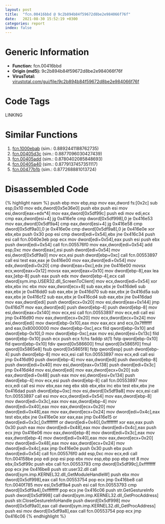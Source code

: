 ```yaml
---
layout: post
title:  "fcn.00416bbd @ 9c2b894b84f59672d8be2e984066f76f"
date:   2021-08-30 15:52:19 +0300
categories: report
index: false
---
```


# Generic Information
- **Function:** fcn.00416bbd
- **Origin (md5):** 9c2b894b84f59672d8be2e984066f76f
- **VirusTotal:** [virustotal.com/gui/file/9c2b894b84f59672d8be2e984066f76f][virustotal_ref]

# Code Tags
<span class="tag" id="LINKING">LINKING</span>


# Similar Functions

1. [fcn.1000ebab][similar_1_ref] (sim.: 0.8892441188762735)
2. [fcn.00405d3c][similar_2_ref] (sim.: 0.8877096030427439)
3. [fcn.00405add][similar_3_ref] (sim.: 0.8780402085848693)
4. [fcn.00405a40][similar_4_ref] (sim.: 0.8779137457351117)
5. [fcn.00477b1b][similar_5_ref] (sim.: 0.877268881013724)


# Disassembled Code

{% highlight nasm %}
push ebp
mov ebp,esp
mov eax,dword fs:[0x2c]
sub esp,0x10
mov edx,dword[0x5e36e0]
push ebx
push esi
mov esi,dword[eax+edx*4]
mov eax,dword[0x5df99c]
push edi
mov edi,ecx
cmp eax,dword[esi+4]
jg 0x416e1e
cmp dword[0x5df998],0
je 0x416e53
mov eax,dword[0x5df9a4]
cmp eax,dword[esi+4]
jg 0x416e58
cmp dword[0x5df9a0],0
je 0x416e0e
cmp dword[0x5df9a8],0
je 0x416e0e
xor ebx,ebx
push 0x30
pop esi
cmp dword[edi+0x54],ebx
jne 0x416c34
push esi
call fcn.0040e3eb
pop ecx
mov dword[edi+0x54],eax
push esi
push ebx
push dword[edi+0x54]
call fcn.005576f0
mov eax,dword[edi+0x54]
add esp,0xc
mov dword[eax],esi
push dword[edi+0x54]
mov esi,dword[0x5df9a0]
mov ecx,esi
push dword[ebp+0xc]
call fcn.00553897
call esi
test eax,eax
je 0x416e00
mov eax,dword[edi+0x54]
mov edx,dword[edi+0x20]
cmp dword[eax+0xc],edx
jne 0x416e00
movsx ecx,word[eax+0x12]
movsx eax,word[eax+0x10]
mov dword[ebp-8],eax
lea eax,[ebp-8]
push eax
push edx
mov dword[ebp-4],ecx
call dword[sym.imp.USER32.dll_ScreenToClient]
mov ecx,dword[edi+0x54]
xor ebx,ebx
inc ebx
mov eax,dword[ecx+8]
sub eax,ebx
je 0x416de6
sub eax,ebx
je 0x416dd0
sub eax,ebx
je 0x416d70
sub eax,ebx
je 0x416d5a
sub eax,ebx
je 0x416cf2
sub eax,ebx
je 0x416cd4
sub eax,ebx
jne 0x416dad
mov eax,dword[edi]
push dword[ecx+0x20]
mov esi,dword[eax+0x144]
jmp 0x416d7f
mov eax,dword[edi]
push dword[ebp-4]
push dword[ebp-8]
mov esi,dword[eax+0x140]
mov ecx,esi
call fcn.00553897
mov ecx,edi
call esi
jmp 0x416d90
mov eax,dword[ecx+0x20]
mov ecx,dword[ecx+0x24]
mov esi,dword[edi]
mov dword[ebp-0x10],eax
mov eax,ecx
and ecx,0x7fffffff
and eax,0x80000000
mov dword[ebp-0xc],ecx
fild qword[ebp-0x10]
and dword[ebp-0x10],0
mov dword[ebp-0xc],eax
mov esi,dword[esi+0x13c]
fild qword[ebp-0x10]
push ecx
push ecx
fchs
faddp st(1)
fstp qword[ebp-0x10]
fld qword[ebp-0x10]
fdiv qword[0x586600]
fmul qword[0x5865f0]
fmul qword[0x5865e8]
fsub qword[0x5865f8]
fstp qword[esp]
push dword[ebp-4]
push dword[ebp-8]
mov ecx,esi
call fcn.00553897
mov ecx,edi
call esi
jmp 0x416d90
push dword[ebp-4]
mov eax,dword[edi]
push dword[ebp-8]
push dword[edi+0x40]
mov esi,dword[eax+0x138]
push dword[edi+0x3c]
jmp 0x416d4d
mov esi,dword[edi]
mov eax,dword[ecx+0x20]
sub eax,dword[edi+0x48]
push eax
mov esi,dword[esi+0x134]
push dword[ebp-4]
mov ecx,esi
push dword[ebp-8]
call fcn.00553897
mov ecx,edi
call esi
mov ebx,eax
neg ebx
sbb ebx,ebx
inc ebx
test ebx,ebx
jne 0x416dad
push dword[ebp+0xc]
mov esi,dword[0x5df9a8]
mov ecx,esi
call fcn.00553897
call esi
mov ecx,dword[edi+0x54]
mov eax,dword[ebp-8]
mov dword[edi+0x3c],eax
mov eax,dword[ebp-4]
mov dword[edi+0x40],eax
mov eax,dword[ecx+0x20]
mov dword[edi+0x48],eax
mov eax,dword[ecx+0x24]
mov dword[edi+0x4c],eax
test ebx,ebx
jne 0x416e0e
xor eax,eax
jmp 0x416e15
or dword[edi+0x3c],0xffffffff
or dword[edi+0x40],0xffffffff
xor eax,eax
push 0x30
push eax
mov dword[edi+0x48],eax
mov dword[edi+0x4c],eax
push ecx
jmp 0x416e06
mov eax,dword[ebp-8]
mov dword[edi+0x3c],eax
mov eax,dword[ebp-4]
mov dword[edi+0x40],eax
mov eax,dword[ecx+0x20]
mov dword[edi+0x48],eax
mov eax,dword[ecx+0x24]
mov dword[edi+0x4c],eax
jmp 0x416e0e
push 0x30
push ebx
push dword[edi+0x54]
call fcn.005576f0
add esp,0xc
mov ecx,edi
call fcn.004158be
pop edi
pop esi
pop ebx
mov esp,ebp
pop ebp
ret 8
mov ebx,0x5df99c
push ebx
call fcn.00553793
cmp dword[0x5df99c],0xffffffff
pop ecx
jne 0x416be8
push str.user32.dll
call dword[sym.imp.KERNEL32.dll_GetModuleHandleW]
push ebx
mov dword[0x5df998],eax
call fcn.00553754
pop ecx
jmp 0x416be8
call fcn.0040f785
mov esi,0x5df9a4
push esi
call fcn.00553793
cmp dword[0x5df9a4],0xffffffff
pop ecx
jne 0x416c06
push str.GetGestureInfo
push dword[0x5df998]
call dword[sym.imp.KERNEL32.dll_GetProcAddress]
push str.CloseGestureInfoHandle
push dword[0x5df998]
mov dword[0x5df9a0],eax
call dword[sym.imp.KERNEL32.dll_GetProcAddress]
push esi
mov dword[0x5df9a8],eax
call fcn.00553754
pop ecx
jmp 0x416c06
{% endhighlight %}


[similar_1_ref]: /report/fcn.1000ebab@e5d49e0823e602f2ee948ac39d32c1eb
[similar_2_ref]: /report/fcn.00405d3c@858dbd4ce0c289ef03f5cd172ced5d27
[similar_3_ref]: /report/fcn.00405add@ca0b3b300c37cf83aa8195cdd053964b
[similar_4_ref]: /report/fcn.00405a40@e1c1647e2a46cfd9190abde0e66f29f3
[similar_5_ref]: /report/fcn.00477b1b@d96761eb00d2d97e2b6f5ffffed0b46a
[virustotal_ref]: https://www.virustotal.com/gui/file/9c2b894b84f59672d8be2e984066f76f